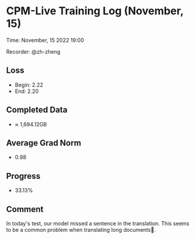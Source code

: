 
# CPM-Live Training Log (November, 15)

Time: November, 15 2022 19:00

Recorder: @zh-zheng

## Loss
- Begin: 2.22
- End: 2.20
	
## Completed Data
- $\approx$ 1,694.12GB

## Average Grad Norm
- 0.98

## Progress
- 33.13%

## Comment

In today's test, our model missed a sentence in the translation. This seems to be a common problem when translating long documents🤔.
